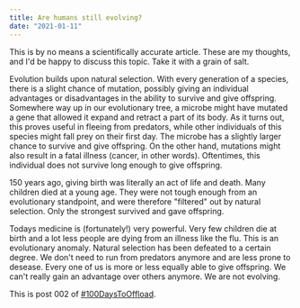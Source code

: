```yaml
---
title: Are humans still evolving?
date: "2021-01-11"
---
```


This is by no means a scientifically accurate article. These are my thoughts, and I'd be happy to discuss this topic. Take it with a grain of salt.

Evolution builds upon natural selection. With every generation of a species, there is a slight chance of mutation, possibly giving an individual advantages or disadvantages in the ability to survive and give offspring. Somewhere way up in our evolutionary tree, a microbe might have mutated a gene that allowed it expand and retract a part of its body. As it turns out, this proves useful in fleeing from predators, while other individuals of this species might fall prey on their first day. The microbe has a slightly larger chance to survive and give offspring. On the other hand, mutations might also result in a fatal illness (cancer, in other words). Oftentimes, this individual does not survive long enough to give offspring.

150 years ago, giving birth was literally an act of life and death. Many children died at a young age. They were not tough enough from an evolutionary standpoint, and were therefore "filtered" out by natural selection. Only the strongest survived and gave offspring.

Todays medicine is (fortunately!) very powerful. Very few children die at birth and a lot less people are dying from an illness like the flu. This is an evolutionary anomaly. Natural selection has been defeated to a certain degree. We don't need to run from predators anymore and are less prone to desease. Every one of us is more or less equally able to give offspring. We can't really gain an advantage over others anymore. We are not evolving.

This is post 002 of [#100DaysToOffload](https://100daystooffload.com/).
